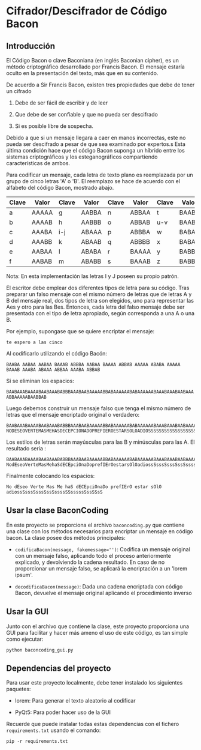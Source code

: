 # Cifrador/Descifrador de Código Bacon
## Introducción
El Código Bacon o clave Baconiana (en inglés Baconian cipher), es un método criptográfico desarrollado por Francis Bacon. El mensaje estaría oculto en la presentación del texto, más que en su contenido.

De acuerdo a Sir Francis Bacon, existen tres propiedades que debe de tener un cifrado

1) Debe de ser fácil de escribir y de leer

2) Que debe de ser confiable y que no pueda ser descifrado

3) Si es posible libre de sospecha.

Debido a que si un mensaje llegara a caer en manos incorrectas, este no pueda ser descifrado a pesar de que sea examinado por expertos.s
Esta última condición hace que el código Bacon suponga un híbrido entre los sistemas criptográficos y los esteganográficos compartiendo características de ambos.


Para codificar un mensaje, cada letra de texto plano es reemplazada por un grupo de cinco letras 'A' o 'B'. El reemplazo se hace de acuerdo con el alfabeto del código Bacon, mostrado abajo.




| Clave | Valor | Clave | Valor | Clave | Valor | Clave | Valor |
| ---   | ---   | ---   | ---   | ---   | ---   | ---   | ----  |
| a     | AAAAA | g     | AABBA | n     | ABBAA | t     |BAABA  |
| b     | AAAAB | h     | AABBB | o     | ABBAB | u-v   |BAABB  |
| c     | AAABA | i-j   | ABAAA | p     | ABBBA | w     |BABAA  |
| d     | AAABB | k     | ABAAB | q     | ABBBB | x     |BABAB  |
| e     | AABAA | l     | ABABA | r     | BAAAA | y     |BABBA  |
| f     | AABAB | m     | ABABB | s     | BAAAB | z     |BABBB  |




Nota: En esta implementación las letras I y J poseen su propio patrón.


El escritor debe emplear dos diferentes tipos de letra para su código. Tras preparar un falso mensaje con el mismo número de letras que de letras A y B del mensaje real, dos tipos de letra son elegidos, uno para representar las Aes y otro para las Bes. Entonces, cada letra del falso mensaje debe ser presentada con el tipo de letra apropiado, según corresponda a una A o una B.

Por ejemplo, supongase que se quiere encriptar el mensaje:

`te espero a las cinco`

Al codificarlo utilizando el código Bacón:


`BAABA AABAA AABAA BAAAB ABBBA AABAA BAAAA ABBAB AAAAA ABABA AAAAA BAAAB AAABA ABAAA ABBAA AAABA ABBAB`

Si se eliminan los espacios:


`BAABAAABAAAABAABAAABABBBAAABAABAAAAABBABAAAAAABABAAAAAABAAABAAABAABAAAABBAAAAABAABBAB`


Luego debemos construir un mensaje falso que tenga el mismo número de letras que el mensaje encriptado original o verdadero:

```
BAABAAABAAAABAABAAABABBBAAABAABAAAAABBABAAAAAABABAAAAAABAAABAAABAABAAAABBAAAAABAABBAB
NODESEOVERTEMASMEHASDECEPCIONADOPREFIEROESTARSOLOADIOSSSSSSSSSSSSSSSSSSSSSSSSSSSSSSSS
```

Los estilos de letras serán mayúsculas para las B y minúsculas para las A. El resultado seria :

```
BAABAAABAAAABAABAAABABBBAAABAABAAAAABBABAAAAAABABAAAAAABAAABAAABAABAAAABBAAAAABAABBAB
NodEseoVerteMasMehaSdECEpciOnaDoprefIErOestarsOlOadiossSsssSsssSssSssssSSsssssSssSSsS
```

Finalmente colocando los espacios:


`No dEseo Verte Mas Me haS dECEpciOnaDo prefIErO estar sOlO adiossSsssSsssSssSssssSSsssssSssSSsS`


## Usar la clase BaconCoding
En este proyecto se proporciona el archivo `baconcoding.py` que contiene una clase con los métodos necesarios para encriptar un mensaje en código bacon.
La clase posee dos métodos principales:

- `codificaBacon(message, fakemessage='')`: Codifica un mensaje original con un mensaje falso, aplicando todo el proceso anteriormente explicado, y devolviendo la cadena resultado. En caso de no proporcionar un mensaje falso, se aplicará la encriptación a un 'lorem ipsum'.

- `decodificaBacon(message)`: Dada una cadena encriptada con código Bacon, devuelve el mensaje original aplicando el procedimiento inverso

## Usar la GUI
Junto con el archivo que contiene la clase, este proyecto proporciona una GUI para facilitar y hacer más ameno el uso de este código, es tan simple como ejecutar:
```
python baconcoding_gui.py
```
## Dependencias del proyecto
Para usar este proyecto localmente, debe tener instalado los siguientes paquetes:

- lorem: Para generar el texto aleatorio al codificar

- PyQt5: Para poder hacer uso de la GUI

Recuerde que puede instalar todas estas dependencias con el fichero `requirements.txt` usando el comando:
```
pip -r requirements.txt
```
